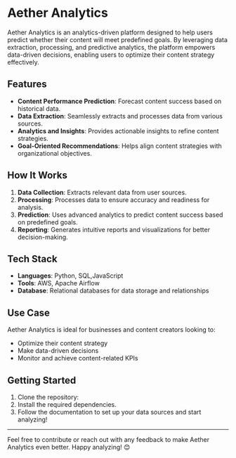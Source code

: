 

# Aether Analytics  

Aether Analytics is an analytics-driven platform designed to help users predict whether their content will meet predefined goals. By leveraging data extraction, processing, and predictive analytics, the platform empowers data-driven decisions, enabling users to optimize their content strategy effectively.

## Features  

- **Content Performance Prediction**: Forecast content success based on historical data.  
- **Data Extraction**: Seamlessly extracts and processes data from various sources.  
- **Analytics and Insights**: Provides actionable insights to refine content strategies.  
- **Goal-Oriented Recommendations**: Helps align content strategies with organizational objectives.

## How It Works  
1. **Data Collection**: Extracts relevant data from user sources.  
2. **Processing**: Processes data to ensure accuracy and readiness for analysis.  
3. **Prediction**: Uses advanced analytics to predict content success based on predefined goals.  
4. **Reporting**: Generates intuitive reports and visualizations for better decision-making.

## Tech Stack  
- **Languages**: Python, SQL,JavaScript
- **Tools**: AWS, Apache Airflow 
- **Database**: Relational databases for data storage and relationships  

## Use Case  
Aether Analytics is ideal for businesses and content creators looking to:  
- Optimize their content strategy  
- Make data-driven decisions  
- Monitor and achieve content-related KPIs  

## Getting Started  
1. Clone the repository:   
2. Install the required dependencies.  
3. Follow the documentation to set up your data sources and start analyzing!  

---

Feel free to contribute or reach out with any feedback to make Aether Analytics even better. Happy analyzing! 😊  